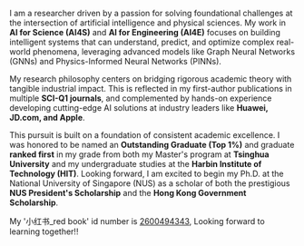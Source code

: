 I am a researcher driven by a passion for solving foundational challenges at the intersection of artificial intelligence and physical sciences. My work in **AI for Science (AI4S)** and **AI for Engineering (AI4E)** focuses on building intelligent systems that can understand, predict, and optimize complex real-world phenomena, leveraging advanced models like Graph Neural Networks (GNNs) and Physics-Informed Neural Networks (PINNs).

My research philosophy centers on bridging rigorous academic theory with tangible industrial impact. This is reflected in my first-author publications in multiple **SCI-Q1 journals**, and complemented by hands-on experience developing cutting-edge AI solutions at industry leaders like **Huawei, JD.com, and Apple**.

This pursuit is built on a foundation of consistent academic excellence. I was honored to be named an **Outstanding Graduate (Top 1%)** and graduate **ranked first** in my grade from both my Master's program at **Tsinghua University** and my undergraduate studies at the **Harbin Institute of Technology (HIT)**. Looking forward, I am excited to begin my Ph.D. at the National University of Singapore (NUS) as a scholar of both the prestigious **NUS President's Scholarship** and the **Hong Kong Government Scholarship**.

My '小红书_red book' id number is  [2600494343]([https://space.bilibili.com/168887299](https://www.xiaohongshu.com/user/profile/60a4c030000000000100aa40?xsec_token=YBC3Ny2V-Hgwr6sdVybBkfbzICGv9U0TnuXvZq_HCkdoU%3D&xsec_source=app_share&xhsshare=CopyLink&appuid=60a4c030000000000100aa40&apptime=1755021961&share_id=bb1ce0ec81f04511ae70b6bd5d973315&share_channel=copy_link)), Looking forward to learning together!!
